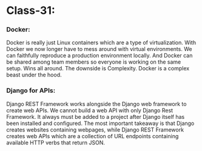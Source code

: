 # Class-31:

### Docker:
Docker is really just Linux containers which are a type of virtualization.
With Docker we now longer have to mess around with virtual environments. We can faithfully reproduce a production environment locally. And Docker can be shared among team members so everyone is working on the same setup. Wins all around. The downside is Complexity. Docker is a complex beast under the hood.

### Django for APIs:
Django REST Framework works alongside the Django web framework to create web APIs. We cannot build a web API with only Django Rest Framework. It always must be added to a project after Django itself has been installed and configured.  The most important takeaway is that Django creates websites containing webpages, while Django REST Framework creates web APIs which are a collection of URL endpoints containing available HTTP verbs that return JSON.
